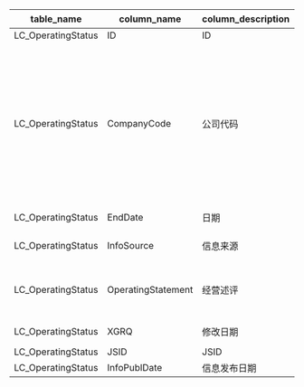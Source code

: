 | table_name | column_name| column_description | 注释 | Annotation| 数据示例 |
|---|---|---|---|---|---|
| LC_OperatingStatus | ID | ID || | 608145681202 |
| LC_OperatingStatus | CompanyCode| 公司代码 | 公司代码（CompanyCode）：与“证券主表（SecuMain）”中的“公司代码（CompanyCode）”关联，得到上市公司的交易代码、简称等。 | Company Code (CompanyCode): Associated with the "Company Code (CompanyCode)" in "Securities Main Table (SecuMain)", to obtain the trading code, abbreviation, etc. of the listed company. | 78201|
| LC_OperatingStatus | EndDate| 日期 || | 2019-03-31 12:00:00.000|
| LC_OperatingStatus | InfoSource | 信息来源 || | 2019第一季度报告 |
| LC_OperatingStatus | OperatingStatement | 经营述评 || | 重要事项一、报告期主要财务数据、财务指标发生 |
| LC_OperatingStatus | XGRQ | 修改日期 || | 2019-04-09 05:21:21.193|
| LC_OperatingStatus | JSID | JSID || | 608145681203 |
| LC_OperatingStatus | InfoPublDate | 信息发布日期 || | null |